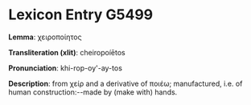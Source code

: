 # Lexicon Entry G5499

**Lemma**: χειροποίητος

**Transliteration (xlit)**: cheiropoíētos

**Pronunciation**: khi-rop-oy'-ay-tos

**Description**:
from χείρ and a derivative of ποιέω; manufactured, i.e. of human construction:--made by (make with) hands.
